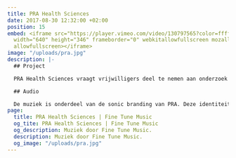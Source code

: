 ```yaml
---
title: PRA Health Sciences
date: 2017-08-30 12:32:00 +02:00
position: 15
embed: <iframe src="https://player.vimeo.com/video/130797565?color=ffffff&title=0&byline=0&portrait=0"
  width="640" height="346" frameborder="0" webkitallowfullscreen mozallowfullscreen
  allowfullscreen></iframe>
image: "/uploads/pra.jpg"
description: |-
  ## Project

  PRA Health Sciences vraagt vrijwilligers deel te nemen aan onderzoek naar geneesmiddelen. Wij ontwikkelden samen met G2K x PIT een bioscoop- en radiocommercial om mensen hierover te informeren.

  ## Audio

  De muziek is onderdeel van de sonic branding van PRA. Deze identiteit vatten we samen in het soundlogo aan het eind van de commercial. De campagne was te horen op nationale radio en te zien in diverse Pathé Bioscopen.
page:
  title: PRA Health Sciences | Fine Tune Music
  og_tite: PRA Health Sciences | Fine Tune Music
  og_description: Muziek door Fine Tune Music.
  description: Muziek door Fine Tune Music.
  og_image: "/uploads/pra.jpg"
---
```


